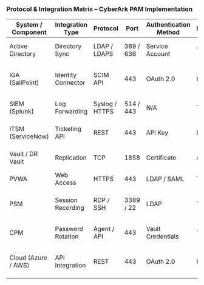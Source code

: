 ### Protocol & Integration Matrix – CyberArk PAM Implementation

| System / Component | Integration Type | Protocol | Port | Authentication Method | Encryption | Direction | Monitoring | Comments |
|--------------------|-----------------|-----------|------|------------------------|-------------|-------------|-------------|-----------|
| Active Directory | Directory Sync | LDAP / LDAPS | 389 / 636 | Service Account | TLS 1.2 | Inbound | SIEM | Account discovery & policy sync |
| IGA (SailPoint) | Identity Connector | SCIM API | 443 | OAuth 2.0 | HTTPS | Bidirectional | IGA Logs | JML provisioning and deprovisioning |
| SIEM (Splunk) | Log Forwarding | Syslog / HTTPS | 514 / 443 | N/A | TLS 1.2 | Outbound | SIEM Alerts | Session & event correlation |
| ITSM (ServiceNow) | Ticketing API | REST | 443 | API Key | HTTPS | Bidirectional | SIEM | Checkout approval workflow |
| Vault / DR Vault | Replication | TCP | 1858 | Certificate | AES-256 | Bidirectional | PAM Logs | Encrypted replication channel |
| PVWA | Web Access | HTTPS | 443 | LDAP / SAML | TLS 1.3 | Inbound | SIEM | User self-service portal |
| PSM | Session Recording | RDP / SSH | 3389 / 22 | LDAP | TLS 1.2 | Inbound | SIEM | Records & audits privileged sessions |
| CPM | Password Rotation | Agent / API | 443 | Vault Credentials | TLS 1.2 | Outbound | PAM Logs | Password rotation and verification |
| Cloud (Azure / AWS) | API Integration | REST | 443 | OAuth 2.0 | HTTPS | Outbound | SIEM | Secrets management / Cloud onboarding |

